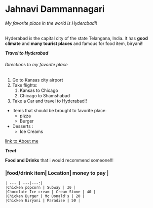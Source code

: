 # Jahnavi Dammannagari
###### My favorite place in the world is Hyderabad!!
Hyderabad is the capital city of the state Telangana, India. 
It has **good climate** and **many tourist places** and famous for food item, biryani!!

***Travel to Hyderabad***

###### Directions to my favorite place
1. Go to Kansas city airport
2. Take flights:
    1. Kansas to Chicago
    2. Chicago to Shamshabad
3. Take a Car and travel to Hyderabad!!

* Items that should be brought to favorite place:
    * pizza
    * Burger
* Desserts :
    * Ice Creams


[link to About me](AboutMe.md)

***Treat***

**Food and Drinks** that i would recommend someone!!!
### |food/drink item| Location| money to pay |
    | --- | ---|---:|
    |Chicken popcorn | Subway | 30 |
    |Chocolate Ice cream | Cream Stone | 40 |
    |Chicken Burger | Mc Donald's | 20 |
    |Chicken Biryani | Paradise | 50 |


